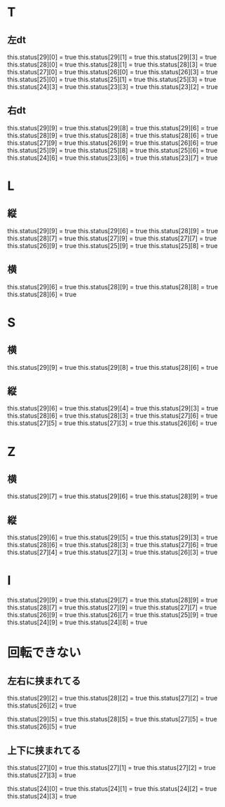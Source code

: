 # T
## 左dt
this.status[29][0] = true
this.status[29][1] = true
this.status[29][3] = true
this.status[28][0] = true
this.status[28][1] = true
this.status[28][3] = true
this.status[27][0] = true
this.status[26][0] = true
this.status[26][3] = true
this.status[25][0] = true
this.status[25][1] = true
this.status[25][3] = true
this.status[24][3] = true
this.status[23][3] = true
this.status[23][2] = true

## 右dt
this.status[29][9] = true
this.status[29][8] = true
this.status[29][6] = true
this.status[28][9] = true
this.status[28][8] = true
this.status[28][6] = true
this.status[27][9] = true
this.status[26][9] = true
this.status[26][6] = true
this.status[25][9] = true
this.status[25][8] = true
this.status[25][6] = true
this.status[24][6] = true
this.status[23][6] = true
this.status[23][7] = true

# L
## 縦
this.status[29][9] = true
this.status[29][6] = true
this.status[28][9] = true
this.status[28][7] = true
this.status[27][9] = true
this.status[27][7] = true
this.status[26][9] = true
this.status[25][9] = true
this.status[25][8] = true

## 横
this.status[29][6] = true
this.status[28][9] = true
this.status[28][8] = true
this.status[28][6] = true

# S
## 横
this.status[29][9] = true
this.status[29][8] = true
this.status[28][6] = true

## 縦
this.status[29][6] = true
this.status[29][4] = true
this.status[29][3] = true
this.status[28][6] = true
this.status[28][3] = true
this.status[27][6] = true
this.status[27][5] = true
this.status[27][3] = true
this.status[26][6] = true

# Z
## 横
this.status[29][7] = true
this.status[29][6] = true
this.status[28][9] = true

## 縦
this.status[29][6] = true
this.status[29][5] = true
this.status[29][3] = true
this.status[28][6] = true
this.status[28][3] = true
this.status[27][6] = true
this.status[27][4] = true
this.status[27][3] = true
this.status[26][3] = true

# I
this.status[29][9] = true
this.status[29][7] = true
this.status[28][9] = true
this.status[28][7] = true
this.status[27][9] = true
this.status[27][7] = true
this.status[26][9] = true
this.status[26][7] = true
this.status[25][9] = true
this.status[24][9] = true
this.status[24][8] = true


# 回転できない
## 左右に挟まれてる
this.status[29][2] = true
this.status[28][2] = true
this.status[27][2] = true
this.status[26][2] = true

this.status[29][5] = true
this.status[28][5] = true
this.status[27][5] = true
this.status[26][5] = true

## 上下に挟まれてる
this.status[27][0] = true
this.status[27][1] = true
this.status[27][2] = true
this.status[27][3] = true

this.status[24][0] = true
this.status[24][1] = true
this.status[24][2] = true
this.status[24][3] = true
